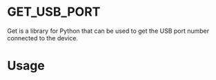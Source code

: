 # GET_USB_PORT
Get is a library for Python that can be used to get the USB port number connected to the device.

# Usage
